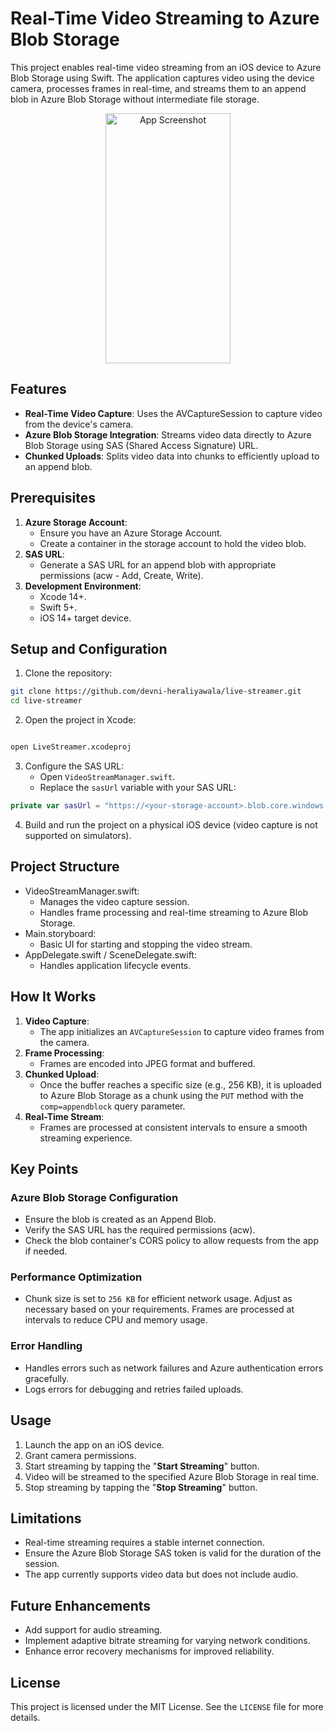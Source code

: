 # Real-Time Video Streaming to Azure Blob Storage
This project enables real-time video streaming from an iOS device to Azure Blob Storage using Swift. The application captures video using the device camera, processes frames in real-time, and streams them to an append blob in Azure Blob Storage without intermediate file storage.
<div align="center">
    <img src="https://github.com/user-attachments/assets/61123014-6c0e-40f8-beb3-88a39d6845f1" alt="App Screenshot" width="200" height="400" />
</div>

## Features
- **Real-Time Video Capture**: Uses the AVCaptureSession to capture video from the device's camera.
- **Azure Blob Storage Integration**: Streams video data directly to Azure Blob Storage using SAS (Shared Access Signature) URL.
- **Chunked Uploads**: Splits video data into chunks to efficiently upload to an append blob.

## Prerequisites
1. **Azure Storage Account**:
    - Ensure you have an Azure Storage Account.
    - Create a container in the storage account to hold the video blob.
2. **SAS URL**:
    - Generate a SAS URL for an append blob with appropriate permissions (acw - Add, Create, Write).
3. **Development Environment**:
    - Xcode 14+.
    - Swift 5+.
    - iOS 14+ target device.

## Setup and Configuration
1. Clone the repository:

```bash
git clone https://github.com/devni-heraliyawala/live-streamer.git
cd live-streamer
```
2. Open the project in Xcode:

```bash

open LiveStreamer.xcodeproj
```

3. Configure the SAS URL:
    - Open `VideoStreamManager.swift`.
    - Replace the `sasUrl` variable with your SAS URL:
```swift
private var sasUrl = "https://<your-storage-account>.blob.core.windows.net/<your-container>/<your-blob-name>?<sas-token>"
```
4. Build and run the project on a physical iOS device (video capture is not supported on simulators).

## Project Structure
* VideoStreamManager.swift:
    * Manages the video capture session.
    * Handles frame processing and real-time streaming to Azure Blob Storage.
* Main.storyboard:
    * Basic UI for starting and stopping the video stream.
* AppDelegate.swift / SceneDelegate.swift:
    * Handles application lifecycle events.

## How It Works
1. **Video Capture**:
    * The app initializes an `AVCaptureSession` to capture video frames from the camera.
2. **Frame Processing**:
    * Frames are encoded into JPEG format and buffered.
3. **Chunked Upload**:
    * Once the buffer reaches a specific size (e.g., 256 KB), it is uploaded to Azure Blob Storage as a chunk using the `PUT` method with the `comp=appendblock` query parameter.
4. **Real-Time Stream**:
    * Frames are processed at consistent intervals to ensure a smooth streaming experience.

## Key Points
### Azure Blob Storage Configuration
* Ensure the blob is created as an Append Blob.
* Verify the SAS URL has the required permissions (acw).
* Check the blob container's CORS policy to allow requests from the app if needed.

### Performance Optimization
* Chunk size is set to `256 KB` for efficient network usage. Adjust as necessary based on your requirements.
Frames are processed at intervals to reduce CPU and memory usage.

### Error Handling
* Handles errors such as network failures and Azure authentication errors gracefully.
* Logs errors for debugging and retries failed uploads.

## Usage
1.  Launch the app on an iOS device.
2. Grant camera permissions.
3. Start streaming by tapping the "**Start Streaming**" button.
4. Video will be streamed to the specified Azure Blob Storage in real time.
5. Stop streaming by tapping the "**Stop Streaming**" button.

## Limitations
* Real-time streaming requires a stable internet connection.
* Ensure the Azure Blob Storage SAS token is valid for the duration of the session.
* The app currently supports video data but does not include audio.

## Future Enhancements
* Add support for audio streaming.
* Implement adaptive bitrate streaming for varying network conditions.
* Enhance error recovery mechanisms for improved reliability.

## License
This project is licensed under the MIT License. See the `LICENSE` file for more details.

